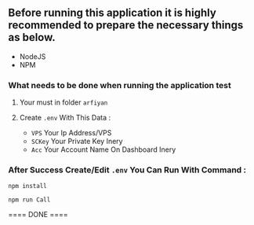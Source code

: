## Before running this application it is highly recommended to prepare the necessary things as below.

- NodeJS 
- NPM

### What needs to be done when running the application test

1. Your must in folder ```arfiyan```

2. Create ```.env``` With This Data :

   - ```VPS``` Your Ip Address/VPS
   - ```SCKey``` Your Private Key Inery
   - ```Acc``` Your Account Name On Dashboard Inery

### After Success Create/Edit ```.env``` You Can Run With Command : 

```
npm install
```
```
npm run Call
```

==== DONE ====
